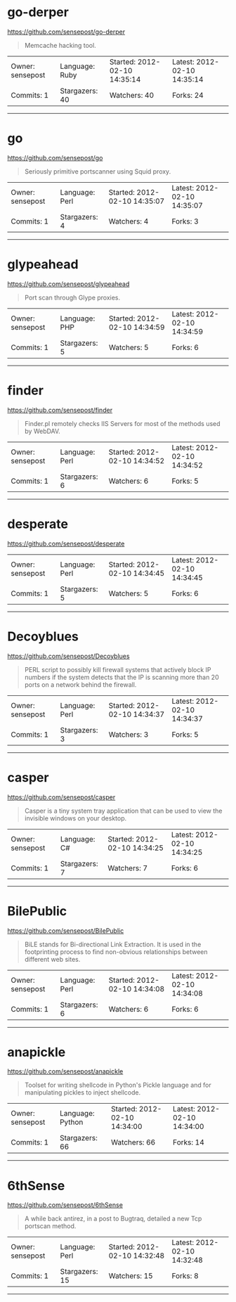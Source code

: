 # go-derper

https://github.com/sensepost/go-derper
<blockquote>
Memcache hacking tool.
</blockquote>

<table>
<tr><td>Owner: sensepost</td>
    <td>Language: Ruby</td>
    <td>Started: 2012-02-10 14:35:14</td>
    <td>Latest: 2012-02-10 14:35:14</td></tr>
<tr><td>Commits: 1</td>
    <td>Stargazers: 40</td>
    <td>Watchers: 40</td>
    <td>Forks: 24</td></tr>
</table>

---

# go

https://github.com/sensepost/go
<blockquote>
Seriously primitive portscanner using Squid proxy.
</blockquote>

<table>
<tr><td>Owner: sensepost</td>
    <td>Language: Perl</td>
    <td>Started: 2012-02-10 14:35:07</td>
    <td>Latest: 2012-02-10 14:35:07</td></tr>
<tr><td>Commits: 1</td>
    <td>Stargazers: 4</td>
    <td>Watchers: 4</td>
    <td>Forks: 3</td></tr>
</table>

---

# glypeahead

https://github.com/sensepost/glypeahead
<blockquote>
Port scan through Glype proxies.
</blockquote>

<table>
<tr><td>Owner: sensepost</td>
    <td>Language: PHP</td>
    <td>Started: 2012-02-10 14:34:59</td>
    <td>Latest: 2012-02-10 14:34:59</td></tr>
<tr><td>Commits: 1</td>
    <td>Stargazers: 5</td>
    <td>Watchers: 5</td>
    <td>Forks: 6</td></tr>
</table>

---

# finder

https://github.com/sensepost/finder
<blockquote>
Finder.pl remotely checks IIS Servers for most of the methods used by WebDAV.
</blockquote>

<table>
<tr><td>Owner: sensepost</td>
    <td>Language: Perl</td>
    <td>Started: 2012-02-10 14:34:52</td>
    <td>Latest: 2012-02-10 14:34:52</td></tr>
<tr><td>Commits: 1</td>
    <td>Stargazers: 6</td>
    <td>Watchers: 6</td>
    <td>Forks: 5</td></tr>
</table>

---

# desperate

https://github.com/sensepost/desperate
<blockquote>
<no description>
</blockquote>

<table>
<tr><td>Owner: sensepost</td>
    <td>Language: Perl</td>
    <td>Started: 2012-02-10 14:34:45</td>
    <td>Latest: 2012-02-10 14:34:45</td></tr>
<tr><td>Commits: 1</td>
    <td>Stargazers: 5</td>
    <td>Watchers: 5</td>
    <td>Forks: 6</td></tr>
</table>

---

# Decoyblues

https://github.com/sensepost/Decoyblues
<blockquote>
PERL script to possibly kill firewall systems that actively block IP numbers if the system detects that the IP is scanning more than 20 ports on a network behind the firewall.
</blockquote>

<table>
<tr><td>Owner: sensepost</td>
    <td>Language: Perl</td>
    <td>Started: 2012-02-10 14:34:37</td>
    <td>Latest: 2012-02-10 14:34:37</td></tr>
<tr><td>Commits: 1</td>
    <td>Stargazers: 3</td>
    <td>Watchers: 3</td>
    <td>Forks: 5</td></tr>
</table>

---

# casper

https://github.com/sensepost/casper
<blockquote>
Casper is a tiny system tray application that can be used to view the invisible windows on your desktop.
</blockquote>

<table>
<tr><td>Owner: sensepost</td>
    <td>Language: C#</td>
    <td>Started: 2012-02-10 14:34:25</td>
    <td>Latest: 2012-02-10 14:34:25</td></tr>
<tr><td>Commits: 1</td>
    <td>Stargazers: 7</td>
    <td>Watchers: 7</td>
    <td>Forks: 6</td></tr>
</table>

---

# BilePublic

https://github.com/sensepost/BilePublic
<blockquote>
BiLE stands for Bi-directional Link Extraction. It is used in the footprinting process to find non-obvious relationships between different web sites.
</blockquote>

<table>
<tr><td>Owner: sensepost</td>
    <td>Language: Perl</td>
    <td>Started: 2012-02-10 14:34:08</td>
    <td>Latest: 2012-02-10 14:34:08</td></tr>
<tr><td>Commits: 1</td>
    <td>Stargazers: 6</td>
    <td>Watchers: 6</td>
    <td>Forks: 6</td></tr>
</table>

---

# anapickle

https://github.com/sensepost/anapickle
<blockquote>
Toolset for writing shellcode in Python's Pickle language and for manipulating pickles to inject shellcode.
</blockquote>

<table>
<tr><td>Owner: sensepost</td>
    <td>Language: Python</td>
    <td>Started: 2012-02-10 14:34:00</td>
    <td>Latest: 2012-02-10 14:34:00</td></tr>
<tr><td>Commits: 1</td>
    <td>Stargazers: 66</td>
    <td>Watchers: 66</td>
    <td>Forks: 14</td></tr>
</table>

---

# 6thSense

https://github.com/sensepost/6thSense
<blockquote>
A while back antirez, in a post to Bugtraq, detailed a new Tcp portscan method.
</blockquote>

<table>
<tr><td>Owner: sensepost</td>
    <td>Language: Perl</td>
    <td>Started: 2012-02-10 14:32:48</td>
    <td>Latest: 2012-02-10 14:32:48</td></tr>
<tr><td>Commits: 1</td>
    <td>Stargazers: 15</td>
    <td>Watchers: 15</td>
    <td>Forks: 8</td></tr>
</table>

---

